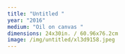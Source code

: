 ```yaml
---
title: "Untitled "
year: "2016"
medium: "Oil on canvas "
dimensions: 24x30in. / 60.96x76.2cm
image: /img/untitled/xl3d9158.jpeg
---
```




